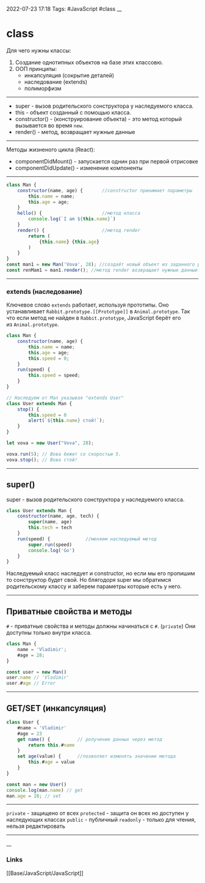 2022-07-23 17:18
Tags: #JavaScript #class 
__
# class
Для чего нужны классы:
1. Создание однотипных объектов на базе этих классовю.
2. ООП принципы:
	- инкапсуляция (сокрытие деталей)
	- наследование (extends)
	- полиморфизм
---
- super - вызов родительского сонструктора у наследуемого класса.
- this - объект созданный с помощью класса.
- constructor() - (конструирование объекта) - это метод который вызывается во время `new`. 
- render() - метод, возвращает нужные данные
---
Методы жизненого цикла (React):
- componentDidMount() - запускается однин раз при первой отрисовке
- componentDidUpdate() - изменение компоненты
---
```js
class Man {
	constructor(name, age) {       //constructor принимает параметры
		this.name = name;
		this.age = age;
	}
	hello() {                      //метод класса
		console.log(`I am ${this.name}`) 
	}
	render() {                     //метод render
		return (
			{this.name} {this.age}
		)
	}
}
const man1 = new Man('Vova', 28); //создаёт новый объект из заданного ранее класса
const renMam1 = man1.render(); //метод render возвращает нужные данные
```
---
### extends (наследование)
Ключевое слово `extends` работает, используя прототипы. Оно устанавливает `Rabbit.prototype.[[Prototype]]` в `Animal.prototype`. Так что если метод не найден в `Rabbit.prototype`, JavaScript берёт его из `Animal.prototype`.
```js
class Man {
	constructor(name, age) {
		this.name = name;
		this.age = age;
		this.speed = 0;
	}
	run(speed) {
		this.speed = speed;
	}
}

// Наследуем от Man указывая "extends User"
class User extends Man {
	stop() {
		this.speed = 0
		alert(`${this.name} стой!`);
	}
}

let vova = new User("Vova", 28);

vova.run(5); // Вова бежит со скоростью 5.
vova.stop(); // Вова стой!
```
---
## super()
super - вызов родительского сонструктора у наследуемого класса.
```js
class User extends Man {
	constructor(name, age, tech) {
		super(name, age)
		this.tech = tech
	}
	run(speed) {             //меняем наследуемый метод
		super.run(speed)
		console.log('Go')
	}
}
```
Наследуемый класс наследует и constructor, но если мы его пропишим то сонструктор будет свой. Но блягодоря super мы обратимся родительскому классу и заберем параметры которые есть у него.

---
## Приватные свойства и методы
`#` - приватные свойства и методы должны начинаться с `#`. (`private`)
Они доступны только внутри класса.
```js
class Man {
	name = 'Vladimir';
	#age = 28;
}

const user = new Man()
user.name // 'Vladimir'
user.#age // Error
```
---
## GET/SET          (инкапсуляция)
```js
class User {
	#name = 'Vladimir'
    #age = 23  
    get name() {          // ролучение данных через метод
        return this.#name  
    }  
    set age(value) {      //позволяет изменять значение метода
        this.#age = value  
    }  
}

const man = new User()
console.log(man.name) // get
man.age = 28; // set
```
---
`private` - защищено от всех
`protected` - защита он всех но доступен у наследующих классах
`public` - публичный
`readonly` - только для чтения, нельзя редактировать

---


__
### Links
[[Base/JavaScript/JavaScript]]